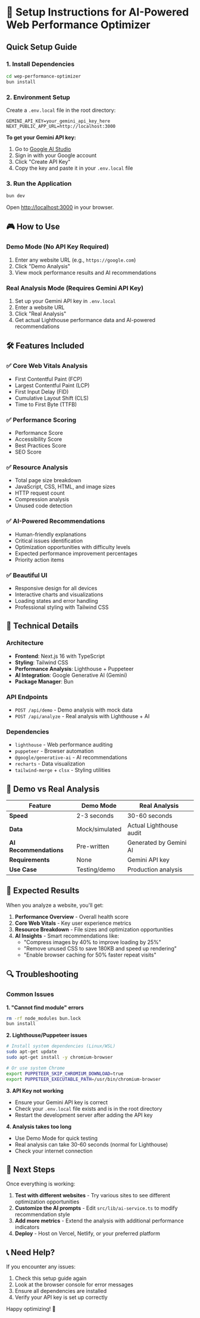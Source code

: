 # 🚀 Setup Instructions for AI-Powered Web Performance Optimizer

## Quick Setup Guide

### 1. Install Dependencies
```bash
cd wep-performance-optimizer
bun install
```

### 2. Environment Setup
Create a `.env.local` file in the root directory:
```env
GEMINI_API_KEY=your_gemini_api_key_here
NEXT_PUBLIC_APP_URL=http://localhost:3000
```

**To get your Gemini API key:**
1. Go to [Google AI Studio](https://makersuite.google.com/app/apikey)
2. Sign in with your Google account
3. Click "Create API Key"
4. Copy the key and paste it in your `.env.local` file

### 3. Run the Application
```bash
bun dev
```

Open [http://localhost:3000](http://localhost:3000) in your browser.

## 🎮 How to Use

### Demo Mode (No API Key Required)
1. Enter any website URL (e.g., `https://google.com`)
2. Click "Demo Analysis" 
3. View mock performance results and AI recommendations

### Real Analysis Mode (Requires Gemini API Key)
1. Set up your Gemini API key in `.env.local`
2. Enter a website URL
3. Click "Real Analysis"
4. Get actual Lighthouse performance data and AI-powered recommendations

## 🛠️ Features Included

### ✅ Core Web Vitals Analysis
- First Contentful Paint (FCP)
- Largest Contentful Paint (LCP) 
- First Input Delay (FID)
- Cumulative Layout Shift (CLS)
- Time to First Byte (TTFB)

### ✅ Performance Scoring
- Performance Score
- Accessibility Score
- Best Practices Score
- SEO Score

### ✅ Resource Analysis
- Total page size breakdown
- JavaScript, CSS, HTML, and image sizes
- HTTP request count
- Compression analysis
- Unused code detection

### ✅ AI-Powered Recommendations
- Human-friendly explanations
- Critical issues identification
- Optimization opportunities with difficulty levels
- Expected performance improvement percentages
- Priority action items

### ✅ Beautiful UI
- Responsive design for all devices
- Interactive charts and visualizations
- Loading states and error handling
- Professional styling with Tailwind CSS

## 🔧 Technical Details

### Architecture
- **Frontend**: Next.js 16 with TypeScript
- **Styling**: Tailwind CSS
- **Performance Analysis**: Lighthouse + Puppeteer
- **AI Integration**: Google Generative AI (Gemini)
- **Package Manager**: Bun

### API Endpoints
- `POST /api/demo` - Demo analysis with mock data
- `POST /api/analyze` - Real analysis with Lighthouse + AI

### Dependencies
- `lighthouse` - Web performance auditing
- `puppeteer` - Browser automation
- `@google/generative-ai` - AI recommendations
- `recharts` - Data visualization
- `tailwind-merge` + `clsx` - Styling utilities

## 🚦 Demo vs Real Analysis

| Feature | Demo Mode | Real Analysis |
|---------|-----------|---------------|
| **Speed** | 2-3 seconds | 30-60 seconds |
| **Data** | Mock/simulated | Actual Lighthouse audit |
| **AI Recommendations** | Pre-written | Generated by Gemini AI |
| **Requirements** | None | Gemini API key |
| **Use Case** | Testing/demo | Production analysis |

## 🎯 Expected Results

When you analyze a website, you'll get:

1. **Performance Overview** - Overall health score
2. **Core Web Vitals** - Key user experience metrics
3. **Resource Breakdown** - File sizes and optimization opportunities  
4. **AI Insights** - Smart recommendations like:
   - "Compress images by 40% to improve loading by 25%"
   - "Remove unused CSS to save 180KB and speed up rendering"
   - "Enable browser caching for 50% faster repeat visits"

## 🔍 Troubleshooting

### Common Issues

**1. "Cannot find module" errors**
```bash
rm -rf node_modules bun.lock
bun install
```

**2. Lighthouse/Puppeteer issues**
```bash
# Install system dependencies (Linux/WSL)
sudo apt-get update
sudo apt-get install -y chromium-browser

# Or use system Chrome
export PUPPETEER_SKIP_CHROMIUM_DOWNLOAD=true
export PUPPETEER_EXECUTABLE_PATH=/usr/bin/chromium-browser
```

**3. API Key not working**
- Ensure your Gemini API key is correct
- Check your `.env.local` file exists and is in the root directory
- Restart the development server after adding the API key

**4. Analysis takes too long**
- Use Demo Mode for quick testing
- Real analysis can take 30-60 seconds (normal for Lighthouse)
- Check your internet connection

## 🚀 Next Steps

Once everything is working:

1. **Test with different websites** - Try various sites to see different optimization opportunities
2. **Customize the AI prompts** - Edit `src/lib/ai-service.ts` to modify recommendation style
3. **Add more metrics** - Extend the analysis with additional performance indicators
4. **Deploy** - Host on Vercel, Netlify, or your preferred platform

## 📞 Need Help?

If you encounter any issues:
1. Check this setup guide again
2. Look at the browser console for error messages
3. Ensure all dependencies are installed
4. Verify your API key is set up correctly

Happy optimizing! 🎉